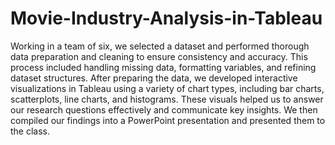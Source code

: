 # Movie-Industry-Analysis-in-Tableau
Working in a team of six, we selected a dataset and performed thorough data preparation and cleaning to ensure consistency and accuracy. This process included handling missing data, formatting variables, and refining dataset structures. After preparing the data, we developed interactive visualizations in Tableau using a variety of chart types, including bar charts, scatterplots, line charts, and histograms. These visuals helped us to answer our research questions effectively and communicate key insights. We then compiled our findings into a PowerPoint presentation and presented them to the class.
